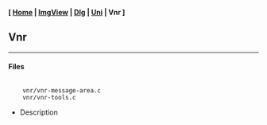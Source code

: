 <link href="../style.css" rel="stylesheet"></link>

**[ [Home](../index.html) | [ImgView](05-imgview.html) | [Dlg](10-dlg.html) | [Uni](15-uni.html) | Vnr ]**

## Vnr

---

#### Files

```

    vnr/vnr-message-area.c
    vnr/vnr-tools.c

```

* Description
    
<br>

